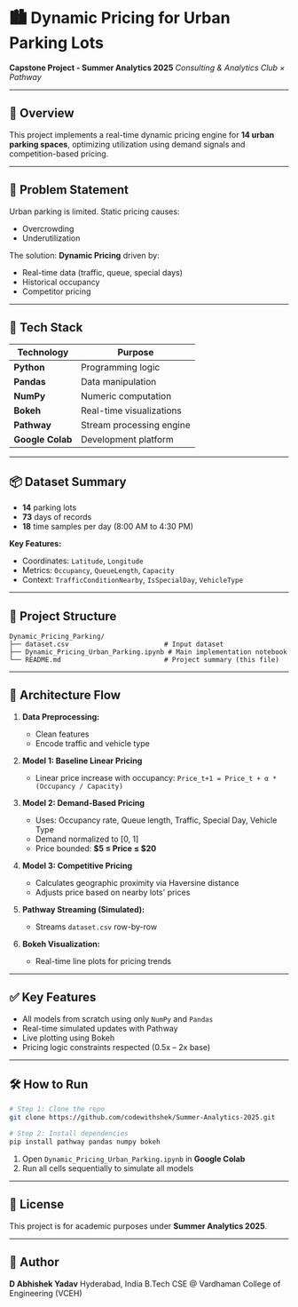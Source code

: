 # 🏙️ Dynamic Pricing for Urban Parking Lots

**Capstone Project - Summer Analytics 2025**
*Consulting & Analytics Club × Pathway*

---

## 🚀 Overview

This project implements a real-time dynamic pricing engine for **14 urban parking spaces**, optimizing utilization using demand signals and competition-based pricing.

---

## 🎯 Problem Statement

Urban parking is limited. Static pricing causes:

* Overcrowding
* Underutilization

The solution: **Dynamic Pricing** driven by:

* Real-time data (traffic, queue, special days)
* Historical occupancy
* Competitor pricing

---

## 🧰 Tech Stack

| Technology       | Purpose                  |
| ---------------- | ------------------------ |
| **Python**       | Programming logic        |
| **Pandas**       | Data manipulation        |
| **NumPy**        | Numeric computation      |
| **Bokeh**        | Real-time visualizations |
| **Pathway**      | Stream processing engine |
| **Google Colab** | Development platform     |

---

## 📦 Dataset Summary

* **14** parking lots
* **73** days of records
* **18** time samples per day (8:00 AM to 4:30 PM)

**Key Features:**

* Coordinates: `Latitude`, `Longitude`
* Metrics: `Occupancy`, `QueueLength`, `Capacity`
* Context: `TrafficConditionNearby`, `IsSpecialDay`, `VehicleType`

---

## 📂 Project Structure

```text
Dynamic_Pricing_Parking/
├── dataset.csv                        # Input dataset
├── Dynamic_Pricing_Urban_Parking.ipynb # Main implementation notebook
└── README.md                          # Project summary (this file)
```

---

## 🔄 Architecture Flow

1. **Data Preprocessing:**

   * Clean features
   * Encode traffic and vehicle type
2. **Model 1: Baseline Linear Pricing**

   * Linear price increase with occupancy:
     `Price_t+1 = Price_t + α * (Occupancy / Capacity)`
3. **Model 2: Demand-Based Pricing**

   * Uses: Occupancy rate, Queue length, Traffic, Special Day, Vehicle Type
   * Demand normalized to \[0, 1]
   * Price bounded: **\$5 ≤ Price ≤ \$20**
4. **Model 3: Competitive Pricing**

   * Calculates geographic proximity via Haversine distance
   * Adjusts price based on nearby lots' prices
5. **Pathway Streaming (Simulated):**

   * Streams `dataset.csv` row-by-row
6. **Bokeh Visualization:**

   * Real-time line plots for pricing trends

---

## ✅ Key Features

* All models from scratch using only `NumPy` and `Pandas`
* Real-time simulated updates with Pathway
* Live plotting using Bokeh
* Pricing logic constraints respected (0.5x – 2x base)

---

## 🛠️ How to Run

```bash
# Step 1: Clone the repo
git clone https://github.com/codewithshek/Summer-Analytics-2025.git

# Step 2: Install dependencies
pip install pathway pandas numpy bokeh
```

1. Open `Dynamic_Pricing_Urban_Parking.ipynb` in **Google Colab**
2. Run all cells sequentially to simulate all models

---

## 📝 License

This project is for academic purposes under **Summer Analytics 2025**.

---

## 👤 Author

**D Abhishek Yadav**
Hyderabad, India
B.Tech CSE @ Vardhaman College of Engineering (VCEH)
